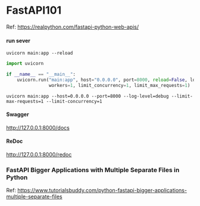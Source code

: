 # FastAPI101

Ref: https://realpython.com/fastapi-python-web-apis/


#### run sever

```Shell
uvicorn main:app --reload
```
```python
import uvicorn

if __name__ == "__main__":
    uvicorn.run("main:app", host="0.0.0.0", port=8000, reload=False, log_level="debug", debug=True,
                workers=1, limit_concurrency=1, limit_max_requests=1)
```
```Shell
uvicorn main:app --host=0.0.0.0 --port=8000 --log-level=debug --limit-max-requests=1 --limit-concurrency=1
```
#### Swagger
http://127.0.0.1:8000/docs

#### ReDoc
http://127.0.0.1:8000/redoc

### FastAPI Bigger Applications with Multiple Separate Files in Python
Ref: https://www.tutorialsbuddy.com/python-fastapi-bigger-applications-multiple-separate-files

